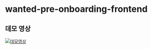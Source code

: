 # wanted-pre-onboarding-frontend

## 데모 영상

[![데모영상](https://user-images.githubusercontent.com/104840243/233019083-fc59a192-4204-44cb-8d01-5c3f356ef037.png)](https://youtu.be/A0j0UiWcKyU)
